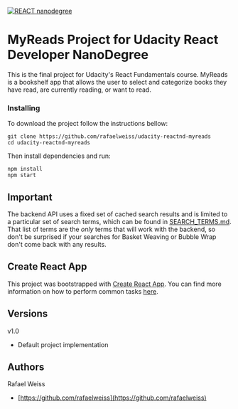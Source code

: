 [![REACT nanodegree](https://img.shields.io/badge/udacity-REACTND-02b3e4.svg?style=flat)](https://www.udacity.com/course/react-nanodegree--nd019)

# MyReads Project for Udacity React Developer NanoDegree

This is the final project for Udacity's React Fundamentals course.
MyReads is a bookshelf app that allows the user to select and categorize books they have read, are currently reading, or want to read.

### Installing

To download the project follow the instructions bellow:

```
git clone https://github.com/rafaelweiss/udacity-reactnd-myreads
cd udacity-reactnd-myreads
```

Then install dependencies and run:

```
npm install
npm start
```

## Important
The backend API uses a fixed set of cached search results and is limited to a particular set of search terms, which can be found in [SEARCH_TERMS.md](SEARCH_TERMS.md). That list of terms are the _only_ terms that will work with the backend, so don't be surprised if your searches for Basket Weaving or Bubble Wrap don't come back with any results.

## Create React App

This project was bootstrapped with [Create React App](https://github.com/facebookincubator/create-react-app). You can find more information on how to perform common tasks [here](https://github.com/facebookincubator/create-react-app/blob/master/packages/react-scripts/template/README.md).

## Versions

v1.0
* Default project implementation

## Authors

Rafael Weiss
* [https://github.com/rafaelweiss](https://github.com/rafaelweiss)